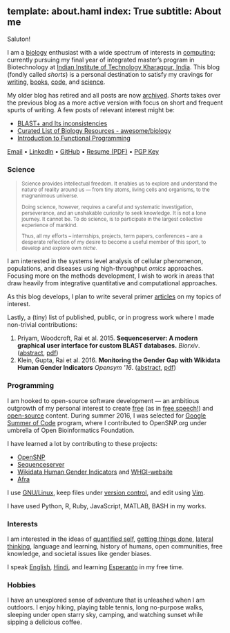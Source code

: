 template: about.haml
index: True
subtitle: About me
---
<p> </p>

Saluton!

I am a [biology](science.html) enthusiast with a wide spectrum of interests in
[computing](programming.html); currently pursuing my final year of integrated
master’s program in Biotechnology at [Indian Institute of Technology Kharagpur,
India](http://iitkgp.ac.in). This blog (fondly called *shorts*) is a personal
destination to satisfy my cravings for [writing](http://quora.com),
[books](books.html), [code](/programming.html), and [science](/science.html).

My older blog has retired and all posts are now [archived](/old/index.html).
_Shorts_ takes over the previous blog as a more active version with focus on
short and frequent spurts of writing. A few posts of relevant interest might be:

* [BLAST+ and Its inconsistencies](http://vivekiitkgp.github.io/old/blog/blast-and-its-inconsistencies.html)
* [Curated List of Biology Resources - awesome/biology](http://vivekiitkgp.github.io/old/blog/curated-list-of-biology-resources.html)
* [Introduction to Functional Programming](http://vivekiitkgp.github.io/old/blog/introduction-to-functional-programming.html)

[Email](mailto:vivekrai.iitkgp@gmail.com) • [LinkedIn](https://www.linkedin.com/in/vivek-rai) • [GitHub](http://github.com/vivekiitkgp) • [Resume (PDF)](https://github.com/vivekiitkgp/resume/raw/master/resume.pdf) • [PGP Key](http://pgp.mit.edu/pks/lookup?op=get&search=0x918E0EF6820BA5F1)

### Science

<small>

> Science provides intellectual freedom. It enables us to explore and understand
> the nature of reality around us — from tiny atoms, living cells and organisms,
> to the magnanimous universe.
>
> Doing science, however, requires a careful and systematic investigation,
> perseverance, and an unshakable curiosity to seek knowledge. It is not a lone
> journey. It cannot be. To do science, is to participate in the largest
> collective experience of mankind.
>
> Thus, all my efforts – internships, projects, term papers, conferences – are
> a desperate reflection of my desire to become a useful member of this sport,
> to develop and explore own *niche*.

</small>

I am interested in the systems level analysis of cellular
phenomenon, populations, and diseases using high-throughput *omics* approaches.
Focusing more on the methods development, I wish to work in areas that draw
heavily from integrative quantitative and computational approaches.

As this blog develops, I plan to write several primer
[articles](science.html) on my topics of interest.

Lastly, a (tiny) list of published, public, or in progress work where I made
non-trivial contributions:

1. Priyam, Woodcroft, Rai et al. 2015. **Sequenceserver: A modern graphical user interface for custom BLAST databases.** *Biorxiv*. ([abstract](http://www.biorxiv.org/content/early/2015/11/27/033142), [pdf](http://www.biorxiv.org/content/biorxiv/early/2015/11/27/033142.full.pdf))
2. Klein, Gupta, Rai et al. 2016. **Monitoring the Gender Gap with Wikidata Human Gender Indicators**  *Opensym '16*. ([abstract](http://www.opensym.org/2016/08/16/monitoring-the-gender-gap-with-wikidata-human-gender-indicators/), [pdf](http://whgi.wmflabs.org/monitoring-gender-gap.pdf))

### Programming

I am hooked to open-source software development — an ambitious outgrowth of my
personal interest to create [free](https://www.gnu.org/philosophy/free-sw.html)
(as in [free speech!](http://c2.com/cgi/wiki?FreeAsInBeer)) and
[open-source](http://c2.com/cgi/wiki?OpenSource) content. During summer 2016,
I was selected for [Google Summer of Code](https://summerofcode.withgoogle.com)
program, where I contributed to OpenSNP.org under umbrella of Open
Bioinformatics Foundation.

I have learned a lot by contributing to these projects:

* [OpenSNP](https://opensnp.org)
* [Sequenceserver](https://github.com/wurlmab/sequenceserver)
* [Wikidata Human Gender Indicators](http://whgi.wmflabs.org/) and [WHGI-website](https://github.com/hargup/WIGI-website)
* [Afra](https://github.com/wurlmab/afra)

I use [GNU/Linux](https://www.debian.org/releases/squeeze/i386/ch01s02.html.en),
keep files under [version control](https://git-scm.com/), and edit using
[Vim](http://vim.org).

I have used Python, R, Ruby, JavaScript, MATLAB, BASH in my works.

### Interests

I am interested in the ideas of [quantified
self](https://en.wikipedia.org/wiki/Quantified_Self), [getting things
done](https://en.wikipedia.org/wiki/Getting_Things_Done), [lateral
thinking](https://en.wikipedia.org/wiki/Lateral_thinking), language and
learning, history of humans, open communities, free knowledge, and societal
issues like gender biases.

I speak [English](https://en.wikipedia.org/wiki/English_language),
[Hindi](https://en.wikipedia.org/wiki/Hindi), and learning
[Esperanto](https://en.wikipedia.org/wiki/Esperanto) in my free time.

### Hobbies

I have an unexplored sense of adventure that is unleashed when I am outdoors.
I enjoy hiking, playing table tennis, long no-purpose walks, sleeping under open
starry sky, camping, and watching sunset while sipping a delicious coffee.
